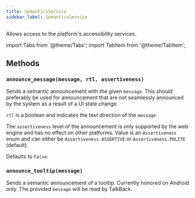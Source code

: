 ```yaml
---
title: SemanticsService
sidebar_label: SemanticsService
---
```


Allows access to the platform's accessibility services.

import Tabs from '@theme/Tabs';
import TabItem from '@theme/TabItem';

## Methods

### `announce_message(message, rtl, assertiveness)`

Sends a semantic announcement with the given `message`. This should preferably be used for announcement that are not seamlessly announced by the system as a result of a UI state change.

`rtl` is a boolean and indicates the text direction of the `message`.

The `assertiveness` level of the announcement is only supported by the web engine and has no effect on other platforms. Value is an `Assertiveness` enum and can either be `Assertiveness.ASSERTIVE` or `Assertiveness.POLITE` (default).

Defaults to `False`.

### `announce_tooltip(message)`

Sends a semantic announcement of a tooltip. Currently honored on Android only. The provided `message` will be read by TalkBack.
